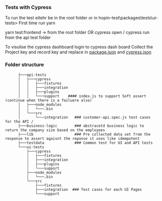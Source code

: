 ###  Tests with Cypress

To run the test eitehr be in the root folder or in hopin-test\packages\tests\ui-tests> First time run yarn

yarn test:frontend -> from the root folder OR cypress open / cypress run from the api test folder

To visulise the cypress dashboard login to cypress dash board Collect the Project key and record key and replace in [package.json](https://github.com/vinayakashegde1999/hopin-test/blob/f9fb590f282058faaa6c96e52ec1345c883c7770/packages/tests/ui-tests/package.json#L8) and [cypress.json](https://github.com/vinayakashegde1999/hopin-test/blob/f9fb590f282058faaa6c96e52ec1345c883c7770/packages/tests/ui-tests/cypress.json#L26)

### Folder structure
```
      ├───api-tests                 
      │   ├───cypress
      │   │   ├───fixtures          
      │   │   ├───integration
      │   │   ├───plugins
      │   │   └───support    #### index.js to support Soft assert (continue when there is a failuere also)
      │   ├───node_modules
      │   │   └───.bin
      │   └───src
      │       └───integration   ### customer-api.spec.js test cases for the API /
      ├───business-logic        ### abstracetd business logic to return the company size based on the employees
      ├───lib                   ### Pre collected data set from the response to assert agaisnt the reponse it uses like idempotent 
      ├───testdata              ### Common test for UI and API tests
      └───ui-tests
          ├───cypress
          │   ├───fixtures
          │   ├───integration
          │   ├───plugins
          │   └───support
          ├───node_modules
          │   └───.bin
          └───src
              ├───fixtures
              ├───integration  ### Test cases for each UI Pages
              └───support
```

